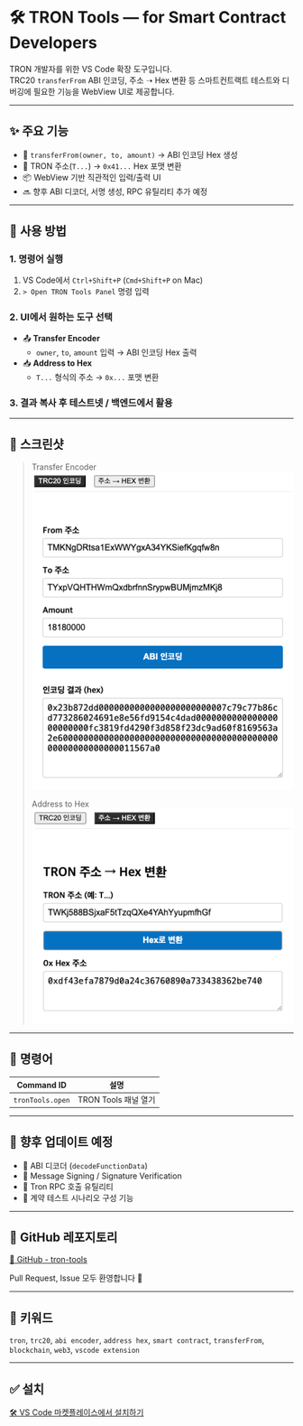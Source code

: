 # 🛠️ TRON Tools — for Smart Contract Developers

TRON 개발자를 위한 VS Code 확장 도구입니다.  
TRC20 `transferFrom` ABI 인코딩, 주소 ➝ Hex 변환 등 스마트컨트랙트 테스트와 디버깅에 필요한 기능을 WebView UI로 제공합니다.

---

## ✨ 주요 기능

- 🔗 `transferFrom(owner, to, amount)` → ABI 인코딩 Hex 생성
- 🔄 TRON 주소(`T...`) → `0x41...` Hex 포맷 변환
- 📦 WebView 기반 직관적인 입력/출력 UI
- 🔜 향후 ABI 디코더, 서명 생성, RPC 유틸리티 추가 예정

---

## 🚀 사용 방법

### 1. 명령어 실행

1. VS Code에서 `Ctrl+Shift+P` (`Cmd+Shift+P` on Mac)
2. `> Open TRON Tools Panel` 명령 입력

### 2. UI에서 원하는 도구 선택

- 📤 **Transfer Encoder**
  - `owner`, `to`, `amount` 입력 → ABI 인코딩 Hex 출력
- 📥 **Address to Hex**
  - `T...` 형식의 주소 → `0x...` 포맷 변환

### 3. 결과 복사 후 테스트넷 / 백엔드에서 활용

---

## 📸 스크린샷

> Transfer Encoder  
![transfer](images/transfer-encoder.png)
>
> Address to Hex  
![address](images/address-to-hex.png)

---

## 🧩 명령어

| Command ID         | 설명                      |
|--------------------|---------------------------|
| `tronTools.open`   | TRON Tools 패널 열기      |

---

## 🧱 향후 업데이트 예정

- 🧾 ABI 디코더 (`decodeFunctionData`)
- 🔐 Message Signing / Signature Verification
- 📡 Tron RPC 호출 유틸리티
- 🧪 계약 테스트 시나리오 구성 기능

---

## 📎 GitHub 레포지토리

[🔗 GitHub - tron-tools](https://github.com/minias/tron-tools)

Pull Request, Issue 모두 환영합니다 🙌

---

## 🔖 키워드

`tron`, `trc20`, `abi encoder`, `address hex`, `smart contract`, `transferFrom`, `blockchain`, `web3`, `vscode extension`

---

## ✅ 설치

[🛠️ VS Code 마켓플레이스에서 설치하기](https://marketplace.visualstudio.com/items?itemName=YOUR_PUBLISHER_NAME.tron-tools)
